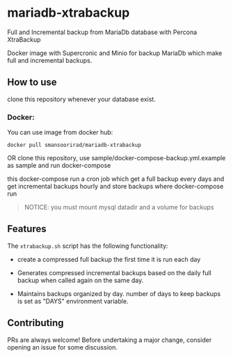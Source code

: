 # mariadb-xtrabackup
Full and Incremental backup from MariaDb database with Percona XtraBackup 

Docker image with Supercronic and Minio for backup MariaDb which make full and incremental backups.

## How to use

clone this repository whenever your database exist.

### Docker:

You can use image from docker hub:

```
docker pull smansoorirad/mariadb-xtrabackup
```

OR clone this repository, use sample/docker-compose-backup.yml.example as sample and run docker-compose

this docker-compose run a cron job which get a full backup every days and get incremental backups hourly and store backups where docker-compose run

> NOTICE: you must mount mysql datadir and a volume for backups
## Features

The `xtrabackup.sh` script has the following functionality:

- create a compressed full backup the first time it is run each day

- Generates compressed incremental backups based on the daily full backup when called again on the same day.

- Maintains backups organized by day. number of days to keep backups is set as "DAYS" environment variable. 

## Contributing
PRs are always welcome! Before undertaking a major change, consider opening an issue for some discussion.
